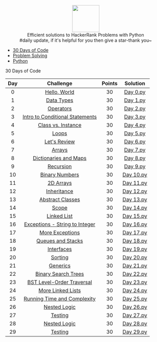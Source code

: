  <p align="center">
    <a href="https://www.hackerrank.com/MahfuzRonnie">
        <img height=85 src="https://d3keuzeb2crhkn.cloudfront.net/hackerrank/assets/styleguide/logo_wordmark-f5c5eb61ab0a154c3ed9eda24d0b9e31.svg">
    </a>
    <br> Efficient solutions to HackerRank Problems with Python
           <br>#daily update, if it's helpful for you then give a star-thank you~
</p>

* [30 Days of Code](#30-days-of-code)
* [Problem Solving](#problem-solving)
* [Python](#python)


30 Days of Code

| Day |                                                Challenge                                                | Points |                                                                                   Solution                                                                                  |
|:---:|:-------------------------------------------------------------------------------------------------------:|:------:|:---------------------------------------------------------------------------------------------------------------------------------------------------------------------------:|
|  0  | [Hello, World](https://www.hackerrank.com/challenges/30-hello-world/problem)                                    |   30   | [Day 0.py](https://github.com/MahfuzRonnie/HackerRank/blob/master/30%20Days%20of%20Code/Day%200.py)                       |
|  1  | [Data Types](https://www.hackerrank.com/challenges/30-data-types/problem)                                       |   30   | [Day 1.py](https://github.com/MahfuzRonnie/HackerRank/blob/master/30%20Days%20of%20Code/Day%201.py)                           |
|  2  | [Operators](https://www.hackerrank.com/challenges/30-operators/problem)                                         |   30   | [Day 2.py](https://github.com/MahfuzRonnie/HackerRank/blob/master/30%20Days%20of%20Code/Day%202.py)                              |
|  3  | [Intro to Conditional Statements](https://www.hackerrank.com/challenges/30-conditional-statements/problem)      |   30   | [Day 3.py](https://github.com/MahfuzRonnie/HackerRank/blob/master/30%20Days%20of%20Code/Day%203.py)  |
|  4  | [Class vs. Instance](https://www.hackerrank.com/challenges/30-class-vs-instance/problem)                        |   30   | [Day 4.py](https://github.com/MahfuzRonnie/HackerRank/blob/master/30%20Days%20of%20Code/Day%204.py)                 |
|  5  | [Loops](https://www.hackerrank.com/challenges/30-loops/problem)                                                 |   30   | [Day 5.py](https://github.com/MahfuzRonnie/HackerRank/blob/master/30%20Days%20of%20Code/Day%205.py)                                  |
|  6  | [Let's Review](https://www.hackerrank.com/challenges/30-review-loop/problem)                                    |   30   | [Day 6.py](https://github.com/MahfuzRonnie/HackerRank/blob/master/30%20Days%20of%20Code/Day%206.py)                         |
|  7  | [Arrays](https://www.hackerrank.com/challenges/30-arrays/problem)                                               |   30   | [Day 7.py](https://github.com/MahfuzRonnie/HackerRank/blob/master/30%20Days%20of%20Code/Day%207.py)                                 |
|  8  | [Dictionaries and Maps](https://www.hackerrank.com/challenges/30-dictionaries-and-maps/problem)                 |   30   | [Day 8.py](https://github.com/MahfuzRonnie/HackerRank/blob/master/30%20Days%20of%20Code/Day%208.py)              |
|  9  | [Recursion](https://www.hackerrank.com/challenges/30-recursion/problem)                                         |   30   | [Day 9.py](https://github.com/MahfuzRonnie/HackerRank/blob/master/30%20Days%20of%20Code/Day%209.py)                              |
|  10 | [Binary Numbers](https://www.hackerrank.com/challenges/30-binary-numbers/problem)                               |   30   | [Day 10.py](https://github.com/MahfuzRonnie/HackerRank/blob/master/30%20Days%20of%20Code/Day%2010.py)                       |
|  11 | [2D Arrays](https://www.hackerrank.com/challenges/30-2d-arrays/problem)                                         |   30   | [Day 11.py](https://github.com/MahfuzRonnie/HackerRank/blob/master/30%20Days%20of%20Code/Day%2011.py)                            |
|  12 | [Inheritance](https://www.hackerrank.com/challenges/30-inheritance/problem)                                     |   30   | [Day 12.py](https://github.com/MahfuzRonnie/HackerRank/blob/master/30%20Days%20of%20Code/Day%2012.py)                            |
|  13 | [Abstract Classes](https://www.hackerrank.com/challenges/30-abstract-classes/problem)                           |   30   | [Day 13.py](https://github.com/MahfuzRonnie/HackerRank/blob/master/30%20Days%20of%20Code/Day%2013.py)                     |
|  14 | [Scope](https://www.hackerrank.com/challenges/30-scope/problem)                                                 |   30   | [Day 14.py](https://github.com/MahfuzRonnie/HackerRank/blob/master/30%20Days%20of%20Code/Day%2014.py)                                  |
|  15 | [Linked List](https://www.hackerrank.com/challenges/30-linked-list/problem)                                     |   30   | [Day 15.py](https://github.com/MahfuzRonnie/HackerRank/blob/master/30%20Days%20of%20Code/Day%2015.py)                          |
|  16 | [Exceptions - String to Integer](https://www.hackerrank.com/challenges/30-exceptions-string-to-integer/problem) |   30   | [Day 16.py](https://github.com/MahfuzRonnie/HackerRank/blob/master/30%20Days%20of%20Code/Day%2016.py) |
|  17 | [More Exceptions](https://www.hackerrank.com/challenges/30-more-exceptions/problem)                             |   30   | [Day 17.py](https://github.com/MahfuzRonnie/HackerRank/blob/master/30%20Days%20of%20Code/Day%2017.py)                      |
|  18 | [Queues and Stacks](https://www.hackerrank.com/challenges/30-queues-stacks/problem)                             |   30   | [Day 18.py](https://github.com/MahfuzRonnie/HackerRank/blob/master/30%20Days%20of%20Code/Day%2018.py)                  |
|  19 | [Interfaces](https://www.hackerrank.com/challenges/30-interfaces/problem)                                       |   30   | [Day 19.py](https://github.com/MahfuzRonnie/HackerRank/blob/master/30%20Days%20of%20Code/Day%2019.py)                             |
|  20 | [Sorting](https://www.hackerrank.com/challenges/30-sorting/problem)                                             |   30   | [Day 20.py](https://github.com/MahfuzRonnie/HackerRank/blob/master/30%20Days%20of%20Code/Day%2020.py)                                |
|  21 | [Generics](https://www.hackerrank.com/challenges/30-generics/problem)                                           |   30   | [Day 21.py](https://github.com/MahfuzRonnie/HackerRank/blob/master/30%20Days%20of%20Code/Day%2021.java)                               |
|  22 | [Binary Search Trees](https://www.hackerrank.com/challenges/30-binary-search-trees/problem)                     |   30   | [Day 22.py](https://github.com/MahfuzRonnie/HackerRank/blob/master/30%20Days%20of%20Code/Day%2022.py)                |
|  23 | [BST Level-Order Traversal](https://www.hackerrank.com/challenges/30-binary-trees/problem)                      |   30   | [Day 23.py](https://github.com/MahfuzRonnie/HackerRank/blob/master/30%20Days%20of%20Code/Day%2023.py)          |
|  24 | [More Linked Lists](https://www.hackerrank.com/challenges/30-linked-list-deletion/problem)                      |   30   | [Day 24.py](https://github.com/MahfuzRonnie/HackerRank/blob/master/30%20Days%20of%20Code/Day%2024.py)                  |
|  25 | [Running Time and Complexity](https://www.hackerrank.com/challenges/30-running-time-and-complexity/problem)     |   30   | [Day 25.py](https://github.com/MahfuzRonnie/HackerRank/blob/master/30%20Days%20of%20Code/Day%2025.py)      |
|  26 | [Nested Logic](https://www.hackerrank.com/challenges/30-nested-logic/problem)                                   |   30   | [Day 26.py](https://github.com/MahfuzRonnie/HackerRank/blob/master/30%20Days%20of%20Code/Day%2026.py)                         |
|  27 | [Testing](https://www.hackerrank.com/challenges/30-testing/problem)                                             |   30   | [Day 27.py](https://github.com/MahfuzRonnie/HackerRank/blob/master/30%20Days%20of%20Code/Day%2027.py)                                |
|  28 | [Nested Logic](https://www.hackerrank.com/challenges/30-nested-logic)                                   |   30   | [Day 28.py](https://github.com/MahfuzRonnie/HackerRank/blob/master/30%20Days%20of%20Code/Day%2028.py)                         |
|  29 | [Testing](https://www.hackerrank.com/challenges/30-testing)                                             |   30   | [Day 29.py](https://github.com/MahfuzRonnie/HackerRank/blob/master/30%20Days%20of%20Code/Day%2029.py)                                |

